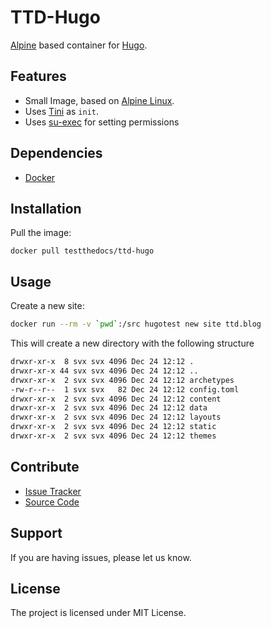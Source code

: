 # TTD-Hugo

[Alpine](https://alpinelinux.org/) based container for [Hugo](http://gohugo.io/).

## Features

- Small Image, based on [Alpine Linux](http://www.alpinelinux.org/).
- Uses [Tini](https://github.com/krallin/tini) as `init`.
- Uses [su-exec](https://github.com/ncopa/su-exec) for setting permissions

## Dependencies

- [Docker](https://docker.com "Homepage of docker")

## Installation

Pull the image:

```
docker pull testthedocs/ttd-hugo
```

## Usage

Create a new site:

```bash
docker run --rm -v `pwd`:/src hugotest new site ttd.blog
```

This will create a new directory with the following structure
```bash
drwxr-xr-x  8 svx svx 4096 Dec 24 12:12 .
drwxr-xr-x 44 svx svx 4096 Dec 24 12:12 ..
drwxr-xr-x  2 svx svx 4096 Dec 24 12:12 archetypes
-rw-r--r--  1 svx svx   82 Dec 24 12:12 config.toml
drwxr-xr-x  2 svx svx 4096 Dec 24 12:12 content
drwxr-xr-x  2 svx svx 4096 Dec 24 12:12 data
drwxr-xr-x  2 svx svx 4096 Dec 24 12:12 layouts
drwxr-xr-x  2 svx svx 4096 Dec 24 12:12 static
drwxr-xr-x  2 svx svx 4096 Dec 24 12:12 themes
```

## Contribute

- [Issue Tracker](github.com/testthedocs/ttd-hugo/issues)
- [Source Code](github.com/testthedocs/ttd-hugo)

## Support

If you are having issues, please let us know.

## License

The project is licensed under MIT License.
